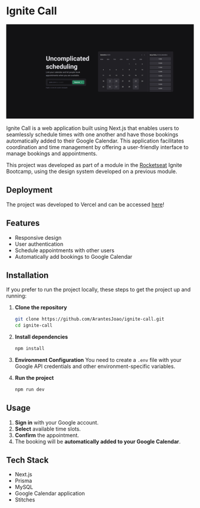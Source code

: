 # Ignite Call


![NextSchedular Logo](.github/app-preview.png)

Ignite Call is a web application built using Next.js that enables users to seamlessly schedule times with one another and have those bookings automatically added to their Google Calendar. This application facilitates coordination and time management by offering a user-friendly interface to manage bookings and appointments.

This project was developed as part of a module in the [Rocketseat](https://www.rocketseat.com.br) Ignite Bootcamp, using the design system developed on a previous module.

## Deployment

The project was developed to Vercel and can be accessed [here](https://ignite-call-psi-peach.vercel.app)!

## Features

- Responsive design
- User authentication
- Schedule appointments with other users
- Automatically add bookings to Google Calendar

## Installation

If you prefer to run the project locally, these steps to get the project up and running:

1. **Clone the repository**
   ```bash
   git clone https://github.com/ArantesJoao/ignite-call.git
   cd ignite-call
    ```

2. **Install dependencies**
    ```bash
    npm install
    ```

3. **Environment Configuration**
You need to create a `.env` file with your Google API credentials and other environment-specific variables.

4. **Run the project**
    ```bash
    npm run dev
    ```

## Usage

1. **Sign in** with your Google account.
2. **Select** available time slots.
3. **Confirm** the appointment.
4. The booking will be **automatically added to your Google Calendar**.

## Tech Stack

- Next.js
- Prisma
- MySQL
- Google Calendar application
- Stitches
